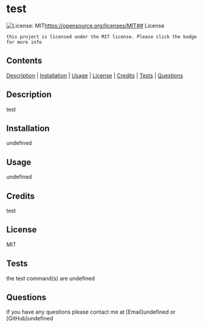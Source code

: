 # test
  ![License: MIT](https://img.shields.io/badge/License-MIT-yellow.svg)https://opensource.org/licenses/MIT## License

    this project is licensed under the MIT license. Please click the badge for more info

  ## Contents
  [Description](#description) | [Installation](#installation) | [Usage](#usage) | [License](#license) | [Credits](#credits) | [Tests](#tests) | [Questions](#questions)

  ## Description

  test

  ## Installation

  undefined

  ## Usage

  undefined
  
  ## Credits

  test
  
  ## License

  MIT


  ## Tests

  the test command(s) are
  undefined

  ## Questions

  If you have any questions please contact me at [Email]undefined or [GitHub]undefined 
